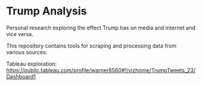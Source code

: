 # Trump Analysis 

Personal research exploring the effect Trump has on media and internet and vice versa.

This repository contains tools for scraping and processing data from various sources.

Tableau exploration: https://public.tableau.com/profile/warner8560#!/vizhome/TrumpTweets_23/Dashboard1
